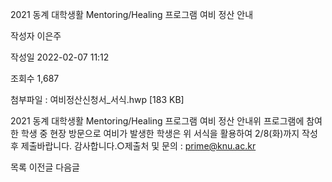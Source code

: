 2021 동계 대학생활 Mentoring/Healing 프로그램 여비 정산 안내



작성자
이은주


작성일
2022-02-07 11:12


조회수
1,687


첨부파일 : 여비정산신청서\_서식.hwp [183 KB]


﻿﻿﻿2021 동계 대학생활 Mentoring/Healing 프로그램 여비 정산 안내위 프로그램에 참여한 학생 중 현장 방문으로 여비가 발생한 학생은 위 서식을 활용하여 2/8(화)까지 작성 후 제출바랍니다. 감사합니다.○제출처 및 문의 : prime@knu.ac.kr 





목록
이전글
다음글




